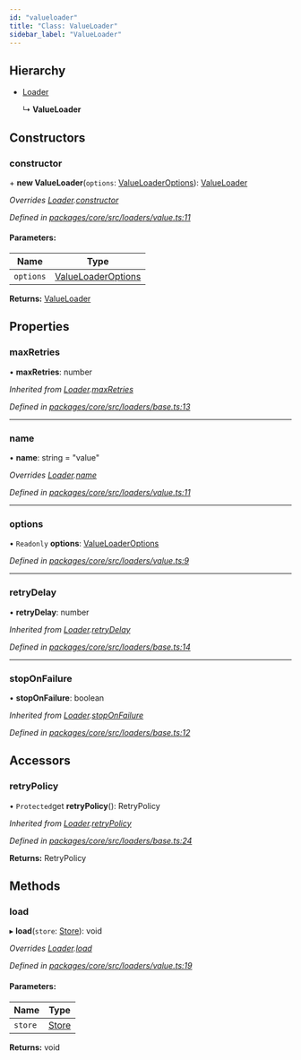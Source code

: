 ```yaml
---
id: "valueloader"
title: "Class: ValueLoader"
sidebar_label: "ValueLoader"
---
```


## Hierarchy

- [Loader](loader.md)

  ↳ **ValueLoader**

## Constructors

### constructor

\+ **new ValueLoader**(`options`: [ValueLoaderOptions](../interfaces/valueloaderoptions.md)): [ValueLoader](valueloader.md)

_Overrides [Loader](loader.md).[constructor](loader.md#constructor)_

_Defined in [packages/core/src/loaders/value.ts:11](https://github.com/willsoto/node-konfig/blob/60bd8de/packages/core/src/loaders/value.ts#L11)_

#### Parameters:

| Name      | Type                                                      |
| --------- | --------------------------------------------------------- |
| `options` | [ValueLoaderOptions](../interfaces/valueloaderoptions.md) |

**Returns:** [ValueLoader](valueloader.md)

## Properties

### maxRetries

• **maxRetries**: number

_Inherited from [Loader](loader.md).[maxRetries](loader.md#maxretries)_

_Defined in [packages/core/src/loaders/base.ts:13](https://github.com/willsoto/node-konfig/blob/60bd8de/packages/core/src/loaders/base.ts#L13)_

---

### name

• **name**: string = "value"

_Overrides [Loader](loader.md).[name](loader.md#name)_

_Defined in [packages/core/src/loaders/value.ts:11](https://github.com/willsoto/node-konfig/blob/60bd8de/packages/core/src/loaders/value.ts#L11)_

---

### options

• `Readonly` **options**: [ValueLoaderOptions](../interfaces/valueloaderoptions.md)

_Defined in [packages/core/src/loaders/value.ts:9](https://github.com/willsoto/node-konfig/blob/60bd8de/packages/core/src/loaders/value.ts#L9)_

---

### retryDelay

• **retryDelay**: number

_Inherited from [Loader](loader.md).[retryDelay](loader.md#retrydelay)_

_Defined in [packages/core/src/loaders/base.ts:14](https://github.com/willsoto/node-konfig/blob/60bd8de/packages/core/src/loaders/base.ts#L14)_

---

### stopOnFailure

• **stopOnFailure**: boolean

_Inherited from [Loader](loader.md).[stopOnFailure](loader.md#stoponfailure)_

_Defined in [packages/core/src/loaders/base.ts:12](https://github.com/willsoto/node-konfig/blob/60bd8de/packages/core/src/loaders/base.ts#L12)_

## Accessors

### retryPolicy

• `Protected`get **retryPolicy**(): RetryPolicy

_Inherited from [Loader](loader.md).[retryPolicy](loader.md#retrypolicy)_

_Defined in [packages/core/src/loaders/base.ts:24](https://github.com/willsoto/node-konfig/blob/60bd8de/packages/core/src/loaders/base.ts#L24)_

**Returns:** RetryPolicy

## Methods

### load

▸ **load**(`store`: [Store](store.md)): void

_Overrides [Loader](loader.md).[load](loader.md#load)_

_Defined in [packages/core/src/loaders/value.ts:19](https://github.com/willsoto/node-konfig/blob/60bd8de/packages/core/src/loaders/value.ts#L19)_

#### Parameters:

| Name    | Type              |
| ------- | ----------------- |
| `store` | [Store](store.md) |

**Returns:** void
